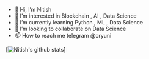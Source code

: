 - 👋 Hi, I’m Nitish
- 👀 I’m interested in Blockchain , AI , Data Science
- 🌱 I’m currently learning Python , ML , Data Science
- 💞️ I’m looking to collaborate on Data Science
- 📫 How to reach me telegram @cryuni

<!---
nitish9413/nitish9413 is a ✨ special ✨ repository because its `README.md` (this file) appears on your GitHub profile.
You can click the Preview link to take a look at your changes.
--->


[![Nitish's github stats](https://github-readme-stats.vercel.app/api?username=nitish9413&show_icons=true&theme=radical)]
